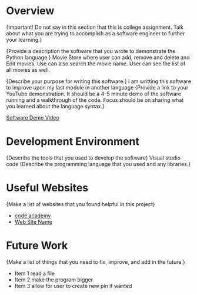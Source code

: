 # Overview

{Important!  Do not say in this section that this is college assignment.  Talk about what you are trying to accomplish as a software engineer to further your learning.}

{Provide a description the software that you wrote to demonstrate the Python language.}
Movie Store where user can add, remove and delete and Edit movies. Use can also search the movie name. User can see the list of all movies as well.

{Describe your purpose for writing this software.}
I am writting this software to improve upon my last module in another language
{Provide a link to your YouTube demonstration.  It should be a 4-5 minute demo of the software running and a walkthrough of the code.  Focus should be on sharing what you learned about the language syntax.}

[Software Demo Video](http://youtube.link.goes.here)

# Development Environment

{Describe the tools that you used to develop the software}
Visual studio code
{Describe the programming language that you used and any libraries.}

# Useful Websites

{Make a list of websites that you found helpful in this project}
* [code academy](www.codeacademy.com)
* [Web Site Name](http://url.link.goes.here)

# Future Work

{Make a list of things that you need to fix, improve, and add in the future.}
* Item 1 read a file
* Item 2 make the program bigger
* Item 3 allow for user to create new pin if wanted
